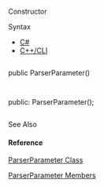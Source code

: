 Constructor

Syntax

* [C#](#i-syntax-CS)
* [C++/CLI](#i-syntax-CPP2005)

```
```
public ParserParameter()
```
```

```
```
public:
ParserParameter();
```
```



See Also

#### Reference

[ParserParameter Class](Eplan.EplApi.Baseu~Eplan.EplApi.Base.ParserParameter.html)
  
[ParserParameter Members](Eplan.EplApi.Baseu~Eplan.EplApi.Base.ParserParameter_members.html)